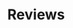 ---
templateKey: category-page
title: "Reviews"
description: "Are you searching for the best products that meet all your requirements and are ultimately the best as well? Are you facing issues regarding the selection of best among the bests? No need to worry now! We have the top-rated and best products for you. \n\nWhy our selected products are best? Well, it’s simple! We tested these products ourselves and then write the unbiased reviews to provide you the authentic knowledge about them. \n\nSo, just Jump-in and Grab the one for yourself!"
seoTitle: "Product Reviews & Detailed Analysis - ToolGears"
seoDescription: "We have done complete research about these products ourselves and then wrote the unbiased reviews to provide you the authentic knowledge about them."
---